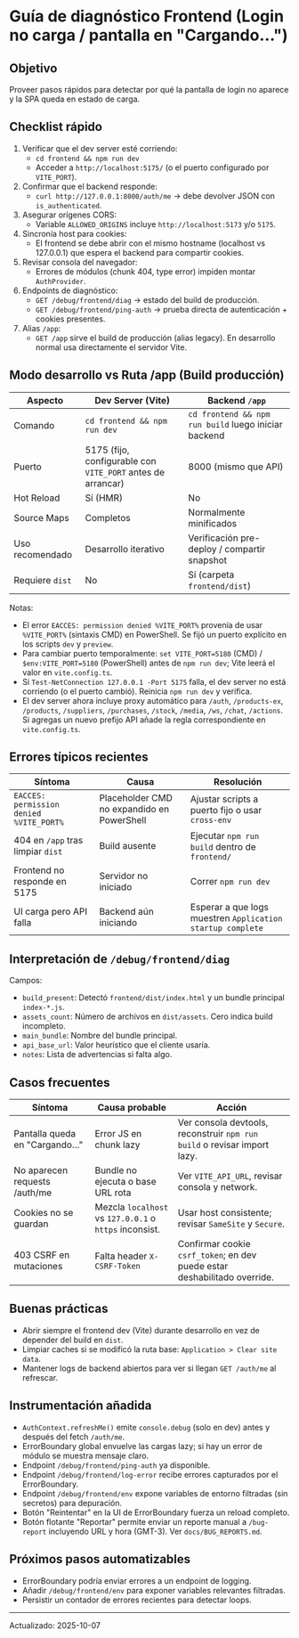 <!-- NG-HEADER: Nombre de archivo: FRONTEND_DEBUG.md -->
<!-- NG-HEADER: Ubicación: docs/FRONTEND_DEBUG.md -->
<!-- NG-HEADER: Descripción: Guía de diagnóstico de frontend (login/carga) -->
<!-- NG-HEADER: Lineamientos: Ver AGENTS.md -->

# Guía de diagnóstico Frontend (Login no carga / pantalla en "Cargando…")

## Objetivo
Proveer pasos rápidos para detectar por qué la pantalla de login no aparece y la SPA queda en estado de carga.

## Checklist rápido
1. Verificar que el dev server esté corriendo:
   - `cd frontend && npm run dev`
   - Acceder a `http://localhost:5175/` (o el puerto configurado por `VITE_PORT`).
2. Confirmar que el backend responde:
   - `curl http://127.0.0.1:8000/auth/me` → debe devolver JSON con `is_authenticated`.
3. Asegurar orígenes CORS:
   - Variable `ALLOWED_ORIGINS` incluye `http://localhost:5173` y/o `5175`.
4. Sincronía host para cookies:
   - El frontend se debe abrir con el mismo hostname (localhost vs 127.0.0.1) que espera el backend para compartir cookies.
5. Revisar consola del navegador:
   - Errores de módulos (chunk 404, type error) impiden montar `AuthProvider`.
6. Endpoints de diagnóstico:
   - `GET /debug/frontend/diag` → estado del build de producción.
   - `GET /debug/frontend/ping-auth` → prueba directa de autenticación + cookies presentes.
7. Alias `/app`:
   - `GET /app` sirve el build de producción (alias legacy). En desarrollo normal usa directamente el servidor Vite.

## Modo desarrollo vs Ruta /app (Build producción)

| Aspecto | Dev Server (Vite) | Backend `/app` |
|---------|-------------------|----------------|
| Comando | `cd frontend && npm run dev` | `cd frontend && npm run build` luego iniciar backend |
| Puerto  | 5175 (fijo, configurable con `VITE_PORT` antes de arrancar) | 8000 (mismo que API) |
| Hot Reload | Sí (HMR) | No |
| Source Maps | Completos | Normalmente minificados |
| Uso recomendado | Desarrollo iterativo | Verificación pre-deploy / compartir snapshot |
| Requiere `dist` | No | Sí (carpeta `frontend/dist`) |

Notas:
- El error `EACCES: permission denied %VITE_PORT%` provenía de usar `%VITE_PORT%` (sintaxis CMD) en PowerShell. Se fijó un puerto explícito en los scripts `dev` y `preview`.
- Para cambiar puerto temporalmente: `set VITE_PORT=5180` (CMD) / `$env:VITE_PORT=5180` (PowerShell) antes de `npm run dev`; Vite leerá el valor en `vite.config.ts`.
- Si `Test-NetConnection 127.0.0.1 -Port 5175` falla, el dev server no está corriendo (o el puerto cambió). Reinicia `npm run dev` y verifica.
- El dev server ahora incluye proxy automático para `/auth`, `/products-ex`, `/products`, `/suppliers`, `/purchases`, `/stock`, `/media`, `/ws`, `/chat`, `/actions`. Si agregas un nuevo prefijo API añade la regla correspondiente en `vite.config.ts`.

## Errores típicos recientes

| Síntoma | Causa | Resolución |
|---------|-------|------------|
| `EACCES: permission denied %VITE_PORT%` | Placeholder CMD no expandido en PowerShell | Ajustar scripts a puerto fijo o usar `cross-env` |
| 404 en `/app` tras limpiar `dist` | Build ausente | Ejecutar `npm run build` dentro de `frontend/` |
| Frontend no responde en 5175 | Servidor no iniciado | Correr `npm run dev` |
| UI carga pero API falla | Backend aún iniciando | Esperar a que logs muestren `Application startup complete` |

## Interpretación de `/debug/frontend/diag`
Campos:
- `build_present`: Detectó `frontend/dist/index.html` y un bundle principal `index-*.js`.
- `assets_count`: Número de archivos en `dist/assets`. Cero indica build incompleto.
- `main_bundle`: Nombre del bundle principal.
- `api_base_url`: Valor heurístico que el cliente usaría.
- `notes`: Lista de advertencias si falta algo.

## Casos frecuentes
| Síntoma | Causa probable | Acción |
|--------|----------------|-------|
| Pantalla queda en "Cargando…" | Error JS en chunk lazy | Ver consola devtools, reconstruir `npm run build` o revisar import lazy. |
| No aparecen requests /auth/me | Bundle no ejecuta o base URL rota | Ver `VITE_API_URL`, revisar consola y network. |
| Cookies no se guardan | Mezcla `localhost` vs `127.0.0.1` o `https` inconsist. | Usar host consistente; revisar `SameSite` y `Secure`. |
| 403 CSRF en mutaciones | Falta header `X-CSRF-Token` | Confirmar cookie `csrf_token`; en dev puede estar deshabilitado override. |

## Buenas prácticas
- Abrir siempre el frontend dev (Vite) durante desarrollo en vez de depender del build en `dist`.
- Limpiar caches si se modificó la ruta base: `Application > Clear site data`.
- Mantener logs de backend abiertos para ver si llegan `GET /auth/me` al refrescar.

## Instrumentación añadida
- `AuthContext.refreshMe()` emite `console.debug` (solo en dev) antes y después del fetch `/auth/me`.
- ErrorBoundary global envuelve las cargas lazy; si hay un error de módulo se muestra mensaje claro.
- Endpoint `/debug/frontend/ping-auth` ya disponible.
- Endpoint `/debug/frontend/log-error` recibe errores capturados por el ErrorBoundary.
- Endpoint `/debug/frontend/env` expone variables de entorno filtradas (sin secretos) para depuración.
- Botón "Reintentar" en la UI de ErrorBoundary fuerza un reload completo.
 - Botón flotante "Reportar" permite enviar un reporte manual a `/bug-report` incluyendo URL y hora (GMT-3). Ver `docs/BUG_REPORTS.md`.

## Próximos pasos automatizables
- ErrorBoundary podría enviar errores a un endpoint de logging.
- Añadir `/debug/frontend/env` para exponer variables relevantes filtradas.
 - Persistir un contador de errores recientes para detectar loops.

---
Actualizado: 2025-10-07